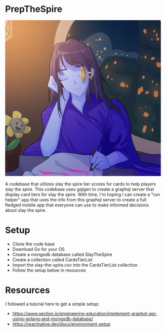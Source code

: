# PrepTheSpire

![study](hero_studying.jpg)

A codebase that utilizes slay the spire tier scores for cards to help players slay the spire.
This codebase uses gqlgen to create a graphql server that display card tiers for slay the spire. With time, I'm hoping I can create a "run helper" app that uses the info from this graphql server to create a full fledged mobile app that everyone can use to make informed decisions about slay the spire.

# Setup

- Clone the code base
- Download Go for your OS
- Create a mongodb database called SlayTheSpire
- Create a collection called CardsTierList
- Import the slay-the-spire.csv into the CardsTierList collection
- Follow the setup below in resources

# Resources

I followed a tutorial here to get a simple setup:

- https://www.section.io/engineering-education/implement-graphql-api-using-golang-and-mongodb-database/
- https://reactnative.dev/docs/environment-setup
